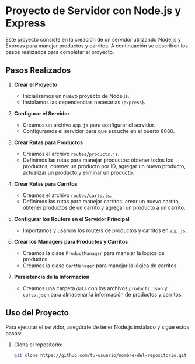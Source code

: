 # Proyecto de Servidor con Node.js y Express

Este proyecto consiste en la creación de un servidor utilizando Node.js y Express para manejar productos y carritos. 
A continuación se describen los pasos realizados para completar el proyecto.

## Pasos Realizados

1. **Crear el Proyecto**
   - Inicializamos un nuevo proyecto de Node.js.
   - Instalamos las dependencias necesarias (`express`).

2. **Configurar el Servidor**
   - Creamos un archivo `app.js` para configurar el servidor.
   - Configuramos el servidor para que escuche en el puerto 8080.

3. **Crear Rutas para Productos**
   - Creamos el archivo `routes/products.js`.
   - Definimos las rutas para manejar productos: obtener todos los productos, obtener un producto por ID, agregar un nuevo producto, actualizar un producto y eliminar un producto.

4. **Crear Rutas para Carritos**
   - Creamos el archivo `routes/carts.js`.
   - Definimos las rutas para manejar carritos: crear un nuevo carrito, obtener productos de un carrito y agregar un producto a un carrito.

5. **Configurar los Routers en el Servidor Principal**
   - Importamos y usamos los routers de productos y carritos en `app.js`.

6. **Crear los Managers para Productos y Carritos**
   - Creamos la clase `ProductManager` para manejar la lógica de productos.
   - Creamos la clase `CartManager` para manejar la lógica de carritos.

7. **Persistencia de la Información**
   - Creamos una carpeta `data` con los archivos `products.json` y `carts.json` para almacenar la información de productos y carritos.

## Uso del Proyecto

Para ejecutar el servidor, asegúrate de tener Node.js instalado y sigue estos pasos:

1. Clona el repositorio:
   ```bash
   git clone https://github.com/tu-usuario/nombre-del-repositorio.git

